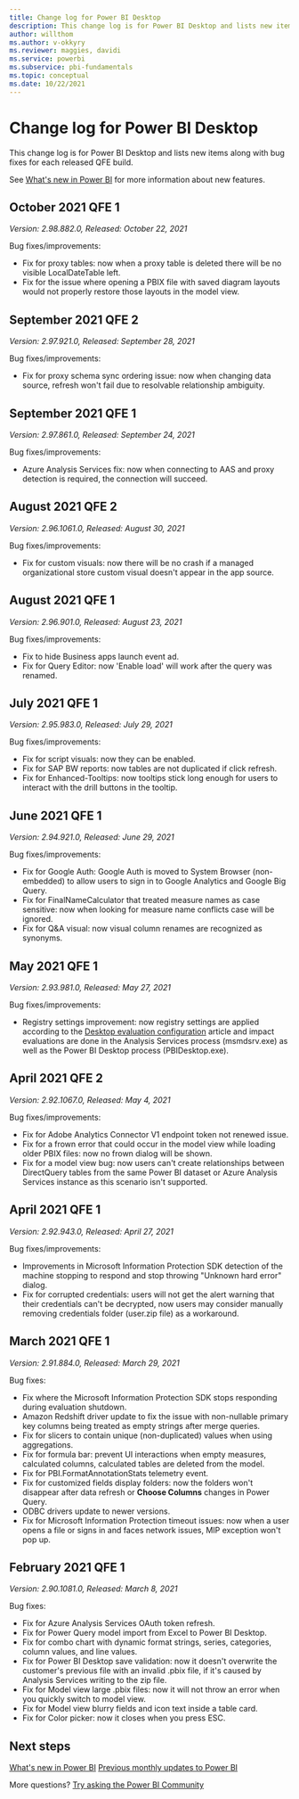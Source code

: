 ```yaml
---
title: Change log for Power BI Desktop
description: This change log is for Power BI Desktop and lists new items along with bug fixes for each released build.
author: willthom
ms.author: v-okkyry
ms.reviewer: maggies, davidi
ms.service: powerbi
ms.subservice: pbi-fundamentals
ms.topic: conceptual
ms.date: 10/22/2021
---
```


# Change log for Power BI Desktop

This change log is for Power BI Desktop and lists new items along with bug fixes for each released QFE build.

See [What's new in Power BI](desktop-latest-update.md) for more information about new features. 

## October 2021 QFE 1

*Version: 2.98.882.0, Released: October 22, 2021*

Bug fixes/improvements:
- Fix for proxy tables: now when a proxy table is deleted there will be no visible LocalDateTable left.
- Fix for the issue where opening a PBIX file with saved diagram layouts would not properly restore those layouts in the model view.

## September 2021 QFE 2

*Version: 2.97.921.0, Released: September 28, 2021*

Bug fixes/improvements:
- Fix for proxy schema sync ordering issue: now when changing data source, refresh won't fail due to resolvable relationship ambiguity.

## September 2021 QFE 1

*Version: 2.97.861.0, Released: September 24, 2021*

Bug fixes/improvements:
- Azure Analysis Services fix: now when connecting to AAS and proxy detection is required, the connection will succeed.

## August 2021 QFE 2

*Version: 2.96.1061.0, Released: August 30, 2021*

Bug fixes/improvements:
- Fix for custom visuals: now there will be no crash if a managed organizational store custom visual doesn't appear in the app source.

## August 2021 QFE 1

*Version: 2.96.901.0, Released: August 23, 2021*

Bug fixes/improvements:
- Fix to hide Business apps launch event ad.
- Fix for Query Editor: now 'Enable load' will work after the query was renamed.

## July 2021 QFE 1

*Version: 2.95.983.0, Released: July 29, 2021*

Bug fixes/improvements:
- Fix for script visuals: now they can be enabled.
- Fix for SAP BW reports: now tables are not duplicated if click refresh.
- Fix for Enhanced-Tooltips: now tooltips stick long enough for users to interact with the drill buttons in the tooltip.

## June 2021 QFE 1

*Version: 2.94.921.0, Released: June 29, 2021*

Bug fixes/improvements:
- Fix for Google Auth: Google Auth is moved to System Browser (non-embedded) to allow users to sign in to Google Analytics and Google Big Query.
- Fix for FinalNameCalculator that treated measure names as case sensitive: now when looking for measure name conflicts case will be ignored.
- Fix for Q&A visual: now visual column renames are recognized as synonyms.
 
## May 2021 QFE 1

*Version: 2.93.981.0, Released: May 27, 2021*

Bug fixes/improvements:
- Registry settings improvement: now registry settings are applied according to the [Desktop evaluation configuration](../create-reports/desktop-evaluation-configuration.md) article and impact evaluations are done in the Analysis Services process (msmdsrv.exe) as well as the Power BI Desktop process (PBIDesktop.exe).

## April 2021 QFE 2

*Version: 2.92.1067.0, Released: May 4, 2021*

Bug fixes/improvements:
- Fix for Adobe Analytics Connector V1 endpoint token not renewed issue.
- Fix for a frown error that could occur in the model view while loading older PBIX files: now no frown dialog will be shown. 
- Fix for a model view bug: now users can't create relationships between DirectQuery tables from the same Power BI dataset or Azure Analysis Services instance as this scenario isn't supported.

## April 2021 QFE 1

*Version: 2.92.943.0, Released: April 27, 2021*

Bug fixes/improvements:

- Improvements in Microsoft Information Protection SDK detection of the machine stopping to respond and stop throwing "Unknown hard error" dialog.
- Fix for corrupted credentials: users will not get the alert warning that their credentials can't be decrypted, now users may consider manually removing credentials folder (user.zip file) as a workaround.

## March 2021 QFE 1

*Version: 2.91.884.0, Released: March 29, 2021*

Bug fixes:

- Fix where the Microsoft Information Protection SDK stops responding during evaluation shutdown.
- Amazon Redshift driver update to fix the issue with non-nullable primary key columns being treated as empty strings after merge queries.
- Fix for slicers to contain unique (non-duplicated) values when using aggregations.
- Fix for formula bar: prevent UI interactions when empty measures, calculated columns, calculated tables are deleted from the model.
- Fix for PBI.FormatAnnotationStats telemetry event.
- Fix for customized fields display folders: now the folders won't disappear after data refresh or **Choose Columns** changes in Power Query.
- ODBC drivers update to newer versions.
- Fix for Microsoft Information Protection timeout issues: now when a user opens a file or signs in and faces network issues, MIP exception won't pop up.

## February 2021 QFE 1

*Version: 2.90.1081.0, Released: March 8, 2021*

Bug fixes: 
- Fix for Azure Analysis Services OAuth token refresh.
- Fix for Power Query model import from Excel to Power BI Desktop.
- Fix for combo chart with dynamic format strings, series, categories, column values, and line values.
- Fix for Power BI Desktop save validation: now it doesn't overwrite the customer's previous file with an invalid .pbix file, if it's caused by Analysis Services writing to the zip file.
- Fix for Model view large .pbix files: now it will not throw an error when you quickly switch to model view. 
- Fix for Model view blurry fields and icon text inside a table card. 
- Fix for Color picker: now it closes when you press ESC. 

## Next steps

[What's new in Power BI](desktop-latest-update.md)
[Previous monthly updates to Power BI](desktop-latest-update-archive.md)

More questions? [Try asking the Power BI Community](https://community.powerbi.com/)
